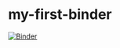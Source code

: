 # my-first-binder
[![Binder](https://mybinder.org/badge_logo.svg)](https://mybinder.org/v2/gh/michaelh0911/my-first-binder/HEAD)
